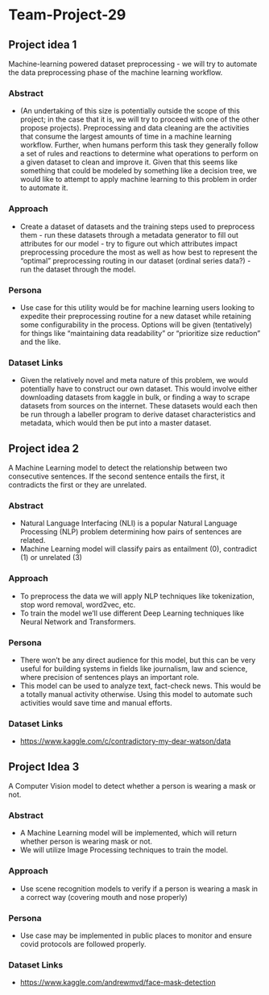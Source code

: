 # Team-Project-29

## Project idea 1

Machine-learning powered dataset preprocessing - we will try to automate the data preprocessing phase of the machine learning workflow.

### Abstract

-   (An undertaking of this size is potentially outside the scope of this project; in the case that it is, we will try to proceed with one of the other propose projects). Preprocessing and data cleaning are the activities that consume the largest amounts of time in a machine learning workflow. Further, when humans perform this task they generally follow a set of rules and reactions to determine what operations to perform on a given dataset to clean and improve it. Given that this seems like something that could be modeled by something like a decision tree, we would like to attempt to apply machine learning to this problem in order to automate it.

### Approach

-   Create a dataset of datasets and the training steps used to preprocess them - run these datasets through a metadata generator to fill out attributes for our model - try to figure out which attributes impact preprocessing procedure the most as well as how best to represent the “optimal” preprocessing routing in our dataset (ordinal series data?) - run the dataset through the model.

### Persona

-   Use case for this utility would be for machine learning users looking to expedite their preprocessing routine for a new dataset while retaining some configurability in the process. Options will be given (tentatively) for things like “maintaining data readability” or “prioritize size reduction” and the like.

### Dataset Links

-   Given the relatively novel and meta nature of this problem, we would potentially have to construct our own dataset. This would involve either downloading datasets from kaggle in bulk, or finding a way to scrape datasets from sources on the internet. These datasets would each then be run through a labeller program to derive dataset characteristics and metadata, which would then be put into a master dataset.

## Project idea 2

A Machine Learning model to detect the relationship between two consecutive sentences. If the second sentence entails the first, it contradicts the first or they are unrelated.

### Abstract

-   Natural Language Interfacing (NLI) is a popular Natural Language Processing (NLP) problem determining how pairs of sentences are related.
-   Machine Learning model will classify pairs as entailment (0), contradict (1) or unrelated (3)

### Approach

-   To preprocess the data we will apply NLP techniques like tokenization, stop word removal, word2vec, etc.
-   To train the model we’ll use different Deep Learning techniques like Neural Network and Transformers.

### Persona

-   There won’t be any direct audience for this model, but this can be very useful for building systems in fields like journalism, law and science, where precision of sentences plays an important role.
-   This model can be used to analyze text, fact-check news. This would be a totally manual activity otherwise. Using this model to automate such activities would save time and manual efforts.

### Dataset Links

-   https://www.kaggle.com/c/contradictory-my-dear-watson/data

## Project Idea 3

A Computer Vision model to detect whether a person is wearing a mask or not.

### Abstract

-   A Machine Learning model will be implemented, which will return whether person is wearing mask or not.
-   We will utilize Image Processing techniques to train the model.

### Approach

-   Use scene recognition models to verify if a person is wearing a mask in a correct way (covering mouth and nose properly)

### Persona

-   Use case may be implemented in public places to monitor and ensure covid protocols are followed properly.

### Dataset Links

-   https://www.kaggle.com/andrewmvd/face-mask-detection